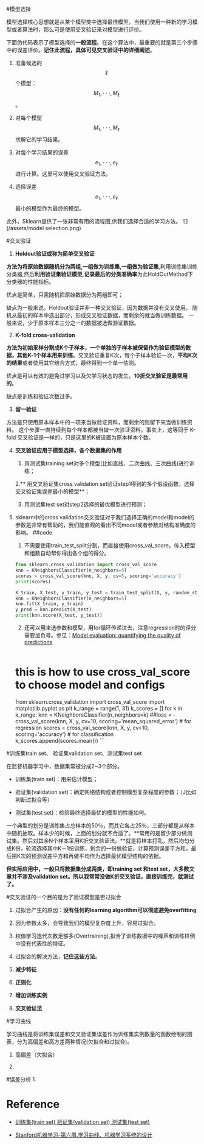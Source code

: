 #模型选择

模型选择核心思想就是从某个模型类中选择最佳模型。当我们使用一种新的学习模型或者算法时，那么可是使用交叉验证来对模型进行评价。

下面伪代码表示了模型选择的**一般流程**。在这个算法中，最重要的就是第三个步骤中的误差评价。**记住此流程，具体可见交叉验证中的详细阐述**。

1. 准备候选的$$\ell$$个模型：$$M_{1},\cdot\cdot\cdot,M_{\ell}$$。

2. 对每个模型$$M_{1},\cdot\cdot\cdot, M_{\ell}$$求解它的学习结果。

3. 对每个学习结果的误差$$e_{1},\cdot\cdot\cdot,e_{\ell}$$进行计算。这里可以使用交叉验证方法。

4. 选择误差$$e_{1},\cdot\cdot\cdot,e_{\ell}$$最小的模型作为最终的模型。

此外，Sklearn提供了一张非常有用的流程图,供我们选择合适的学习方法。
![](/assets/model selection.png)

#交叉验证

1. **Holdout验证或称为简单交叉验证**

  **方法为将原始数据随机分为两组,一组做为训练集,一组做为验证集**,利用训练集训练分类器,然后**利用验证集验证模型,记录最后的分类准确率**为此HoldOutMethod下分类器的性能指标。

  优点是简单，只需随机把原始数据分为两组即可；

  缺点为一般来说，Holdout验证并非一种交叉验证，因为数据并没有交叉使用。 随机从最初的样本中选出部分，形成交叉验证数据，而剩余的就当做训练数据。 一般来说，少于原本样本三分之一的数据被选做验证数据。

2. **K-fold cross-validation**

  **方法为初始采样分割成K个子样本，一个单独的子样本被保留作为验证模型的数据，其他K-1个样本用来训练**。交叉验证重复K次，每个子样本验证一次，**平均K次的结果**或者使用其它结合方式，最终得到一个单一估测。

  优点是可以有效的避免过学习以及欠学习状态的发生。**10折交叉验证是最常用的**。

  缺点是训练和验证次数过多。

3. **留一验证**

  方法是只使用原本样本中的一项来当做验证资料，而剩余的则留下来当做训练资料。 这个步骤一直持续到每个样本都被当做一次验证资料。事实上，这等同于 K-fold 交叉验证是一样的，只是这里的K被设置为原本样本个数。

4. **交叉验证应用于模型选择，各个数据集的作用**

    1. 用测试集training set对多个模型(比如直线、二次曲线、三次曲线)进行训练；

    2.** 用交叉验证集cross validation set验证step1得到的多个假设函数，选择交叉验证集误差最小的模型**；

    3. 用测试集test set对step2选择的最优模型进行预测；

5. sklearn中的cross validation交叉验证对于我们选择正确的model和model的参数是非常有帮助的，我们能直观的看出不同model或者参数对结构准确度的影响。
##code
    1. 不需要使用train_test_split分割，而直接使用cross_val_score，传入模型和组数自动帮你得出各个组的得分。
    ```python
	from sklearn.cross_validation import cross_val_score 
	knn = KNeighborsClassifier(n_neighbors=5) 
	scores = cross_val_score(knn, X, y, cv=5, scoring='accuracy')
	print(scores)

	X_train, X_test, y_train, y_test = train_test_split(X, y, random_state=4) 
	knn = KNeighborsClassifier(n_neighbors=5) 
	knn.fit(X_train, y_train) 
	y_pred = knn.predict(X_test) 
	print(knn.score(X_test, y_test))
    ```
    2. 还可以用来选参数和模型，用for循环传递进去，注意regression时的评分需要加负号。参见：[Model evaluation: quantifying the quality of predictions](http://scikit-learn.org/stable/modules/model_evaluation.html#scoring-parameter)
        ```python
	# this is how to use cross_val_score to choose model and configs #
	from sklearn.cross_validation import cross_val_score
	import matplotlib.pyplot as plt
	k_range = range(1, 31)
	k_scores = []
	for k in k_range:
            knn = KNeighborsClassifier(n_neighbors=k)
            ##loss = -cross_val_score(knn, X, y, cv=10, scoring='mean_squared_error') # for regression
            scores = cross_val_score(knn, X, y, cv=10, scoring='accuracy') # for classification
            k_scores.append(scores.mean())
        ```

#训练集train set、 验证集validation set、测试集test set

在监督机器学习中，数据集常被分成2~3个部分。
- 训练集(train set)：用来估计模型；

- 验证集(validation set)：确定网络结构或者控制模型复杂程度的参数；（J比如判断过拟合等）

- 测试集(test set)：检验最终选择最优的模型的性能如何。

一个典型的划分是训练集占总样本的50％，而其它各占25％，三部分都是从样本中随机抽取。样本少的时候，上面的划分就不合适了。**常用的是留少部分做测试集。然后对其余N个样本采用K折交叉验证法。**就是将样本打乱，然后均匀分成K份，轮流选择其中K－1份训练，剩余的一份做验证，计算预测误差平方和，最后把K次的预测误差平方和再做平均作为选择最优模型结构的依据。

**但实际应用中，一般只将数据集分成两类，即training set 和test set，大多数文章并不涉及validation set。所以我常常没做K折交叉验证，直接训练完，就测试了。**

#交叉验证的一个目的是为了验证模型是否过拟合

1. 过拟合产生的原因：**没有任何的learning algorithm可以彻底避免overfitting**

  1. 因为参数太多，会导致我们的模型复杂度上升，容易过拟合。

  2. 权值学习迭代次数足够多\(Overtraining\),拟合了训练数据中的噪声和训练样例中没有代表性的特征。

2. 过拟合的解决方法，**记住这些方法**。

  1. **减少特征**

  2. **正则化**

  3. **增加训练实例**

  4. **交叉验证法**

#学习曲线

学习曲线是将训练集误差和交叉验证集误差作为训练集实例数量的函数绘制的图表，分为高偏差和高方差两种情况\(欠拟合和过拟合\)。

1. 高偏差（欠拟合）

2. 

#误差分析
1. 

# Reference
- [ 训练集\(train set\) 验证集\(validation set\) 测试集\(test set\)](http://www.cnblogs.com/xfzhang/archive/2013/05/24/3096412.html)

- [Stanford机器学习-第六周.学习曲线、机器学习系统的设计](http://www.myexception.cn/other/2060415.html)

